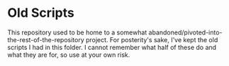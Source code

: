 # Old Scripts

This repository used to be home to a somewhat abandoned/pivoted-into-the-rest-of-the-repository project. For posterity's sake, I've kept the old scripts I had in this folder. I cannot remember what half of these do and what they are for, so use at your own risk.